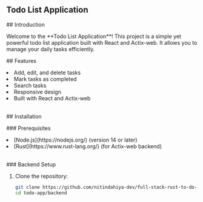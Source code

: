 <h2> Todo List Application</h2>
<p>## Introduction</p>

<p>Welcome to the **Todo List Application**! This project is a simple yet powerful todo list application built with React and Actix-web. It allows you to manage your daily tasks efficiently.</p>

<p>## Features</p>

<li> Add, edit, and delete tasks</li>
<li> Mark tasks as completed</li>
<li> Search tasks</li>
<li> Responsive design</li>
<li> Built with React and Actix-web</li>
<br>
<p>## Installation</p>

<p>### Prerequisites</p>

<li> [Node.js](https://nodejs.org/) (version 14 or later)</li>
<li> [Rust](https://www.rust-lang.org/) (for Actix-web backend)</li>
<br>
<p>### Backend Setup</p>

1. Clone the repository:
   ```bash
   git clone https://github.com/nitindahiya-dev/full-stack-rust-to-do-app.git
   cd todo-app/backend
